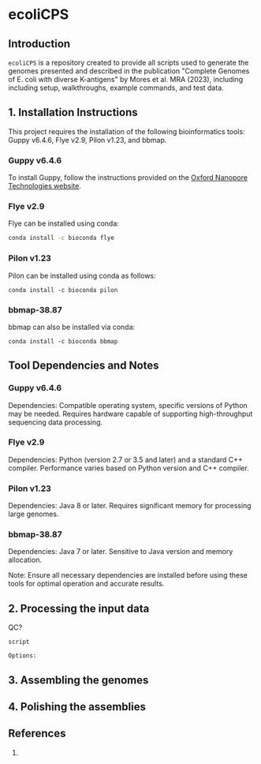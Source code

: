 # ecoliCPS

## Introduction

`ecoliCPS` is a repository created to provide all scripts used to generate the genomes presented and described in the publication "Complete Genomes of E. coli with diverse K-antigens" by Mores et al. MRA (2023), including including setup, walkthroughs, example commands, and test data.


## 1. Installation Instructions
This project requires the installation of the following bioinformatics tools: Guppy v6.4.6, Flye v2.9, Pilon v1.23, and bbmap.

### Guppy v6.4.6
To install Guppy, follow the instructions provided on the [Oxford Nanopore Technologies website](https://nanoporetech.com). 

### Flye v2.9
Flye can be installed using conda:
```bash
conda install -c bioconda flye
```
### Pilon v1.23
Pilon can be installed using conda as follows:
```
conda install -c bioconda pilon
```
### bbmap-38.87
bbmap can also be installed via conda:
```
conda install -c bioconda bbmap
```

## Tool Dependencies and Notes

### Guppy v6.4.6
Dependencies: Compatible operating system, specific versions of Python may be needed. Requires hardware capable of supporting high-throughput sequencing data processing.

### Flye v2.9
Dependencies: Python (version 2.7 or 3.5 and later) and a standard C++ compiler. Performance varies based on Python version and C++ compiler.

### Pilon v1.23
Dependencies: Java 8 or later. Requires significant memory for processing large genomes.

### bbmap-38.87
Dependencies: Java 7 or later. Sensitive to Java version and memory allocation.

Note: Ensure all necessary dependencies are installed before using these tools for optimal operation and accurate results.


## 2. Processing the input data
QC?

```
script
```

```
Options:

```

## 3. Assembling the genomes

## 4. Polishing the assemblies



## References

1.

